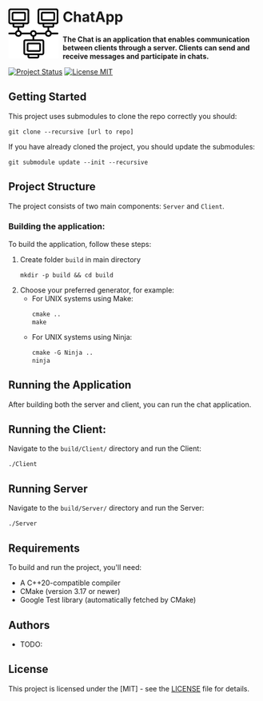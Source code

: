 <div align="left">
  <img title="title" src="./assets/icon.svg" alt="icon" align="left" width="100" style="padding-right: 1ch">
  <h1>ChatApp</h1>
  <p><strong>The Chat is an application that enables communication between clients through a server. Clients can send and receive messages and participate in chats.</strong></p>
</div>

[![Project Status](https://www.repostatus.org/badges/latest/active.svg)](https://www.repostatus.org/#active)
[![License MIT](https://img.shields.io/badge/license-MIT-blue)](#license)

## Getting Started

This project uses submodules to clone the repo correctly you should:
```
git clone --recursive [url to repo]
```

If you have already cloned the project, you should update the submodules:
```
git submodule update --init --recursive
```

## Project Structure

The project consists of two main components: `Server` and `Client`.

### Building the application:

To build the application, follow these steps:

1. Create folder `build` in main directory
   ```
   mkdir -p build && cd build
   ```
2. Choose your preferred generator, for example:
   - For UNIX systems using Make:
     ```
     cmake ..
     make
     ```
   - For UNIX systems using Ninja:
     ```
     cmake -G Ninja ..
     ninja
     ```

## Running the Application

After building both the server and client, you can run the chat application.

## Running the Client:

Navigate to the `build/Client/` directory and run the Client:
```
./Client
```
## Running Server

Navigate to the `build/Server/` directory and run the Server:
```
./Server
```

## Requirements

To build and run the project, you'll need:

- A C++20-compatible compiler
- CMake (version 3.17 or newer)
- Google Test library (automatically fetched by CMake)

## Authors

- TODO:

## License

This project is licensed under the [MIT] - see the [LICENSE](LICENSE/LICENSE) file for details.